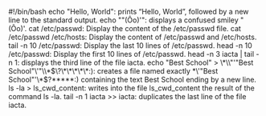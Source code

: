 #!/bin/bash
echo "Hello, World": prints “Hello, World”, followed by a new line to the standard output.
echo "\"(Ôo)'": displays a confused smiley "(Ôo)'.
cat /etc/passwd: Display the content of the /etc/passwd file.
cat /etc/passwd /etc/hosts: Display the content of /etc/passwd and /etc/hosts.
tail -n 10 /etc/passwd: Display the last 10 lines of /etc/passwd.
head -n 10 /etc/passwd: Display the first 10 lines of /etc/passwd.
head -n 3 iacta | tail -n 1: displays the third line of the file iacta.
echo "Best School" > \\\*\\\\"'\"Best School\"\\'"\\\\\*\$\\\?\\\*\\\*\\\*\\\*\\\*\:\): creates a file named exactly \*\\'"Best School"\'\\*$\?\*\*\*\*\*:) containing the text Best School ending by a new line.
ls -la > ls_cwd_content: writes into the file ls_cwd_content the result of the command ls -la.
tail -n 1 iacta >> iacta: duplicates the last line of the file iacta.
